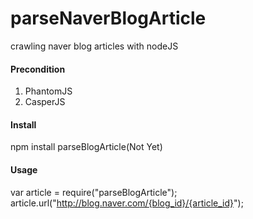 # parseNaverBlogArticle
crawling naver blog articles with nodeJS

#### Precondition
1. PhantomJS
2. CasperJS

#### Install
npm install parseBlogArticle(Not Yet)


#### Usage
var article = require("parseBlogArticle");
article.url("http://blog.naver.com/{blog_id}/{article_id}");

